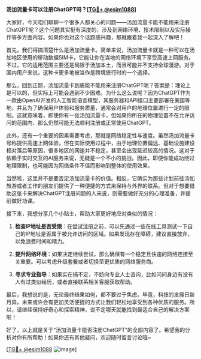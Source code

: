 **汤加流量卡可以注册ChatGPT吗？[[TG💪+ @esim1088](https://t.me/s/esim1088)]**

大家好，今天咱们聊聊一个很多人都关心的问题——汤加流量卡能不能用来注册ChatGPT呢？这个问题其实挺有深度的，涉及到网络环境、技术限制以及实际操作等多方面内容。如果你也对这个话题感兴趣，那就跟着我一起深入了解吧！

首先，我们得搞清楚什么是汤加流量卡。简单来说，汤加流量卡就是一种可以在汤加地区使用的移动数据SIM卡，它能让你在当地的网络环境下享受高速上网服务。不过，它的适用范围主要还是局限于汤加本土，而且可能并不支持全球漫游。对于国内用户来说，这种卡更多地被当作是跨境旅行时的一个选择。

那么，回到正题，汤加流量卡到底能不能用来注册ChatGPT呢？答案是：理论上是可以的，但实际上可能会遇到不少困难。为什么这么说呢？因为ChatGPT作为一款由OpenAI开发的人工智能语言模型，其服务器和API接口主要部署在美国等地，并且为了确保用户体验和服务质量，通常会对用户的地理位置进行一定的限制。这就意味着，即使你有一张汤加流量卡，但如果你所在的物理位置不在允许访问的范围内，那么仍然可能无法顺利注册或正常使用ChatGPT。

此外，还有一个重要的因素需要考虑，那就是网络稳定性与速度。虽然汤加流量卡号称提供高速上网体验，但在实际使用过程中，由于地理位置偏远、基础设施建设相对落后等原因，很多地区的网速并不稳定，甚至会出现延迟较高的情况。这对于依赖于实时交互的AI服务来说，无疑是一个不小的挑战。因此，即便你能成功绕过地理限制，也可能因为网络条件不佳而影响到整体的使用效果。

当然啦，这里并不是要否定汤加流量卡的价值。相反，它确实为那些计划前往汤加旅游或者工作的朋友们提供了一种便捷的方式来保持与外界的联系。但对于想要借助这张卡来解决ChatGPT注册问题的人来说，则需要做好充分的心理准备，并提前做好功课。

接下来，我想分享几个小贴士，帮助大家更好地应对类似的情况：

1. **检查IP地址是否受限**：在尝试注册之前，可以先通过一些在线工具测试一下自己的IP地址是否属于被允许访问的区域。如果发现存在障碍，建议直接放弃，以免浪费时间和精力。
   
2. **提升网络环境**：如果决定继续尝试，那么确保有一个稳定且快速的网络连接至关重要。可以考虑升级套餐或者切换至更优质的网络服务商。
   
3. **寻求专业指导**：如果实在搞不定，不妨向专业人士咨询，比如问问身边有没有人有过类似经历，或者直接联系相关客服获取帮助。

最后，我想说的是，无论最终结果如何，都不要过于焦虑。毕竟，科技的发展日新月异，未来或许会有更加灵活便捷的方式让我们轻松地享受到各种优质的服务。所以，请继续保持好奇心和探索精神，说不定哪天就能找到最适合自己的解决方案啦！

好了，以上就是关于“汤加流量卡能否注册ChatGPT”的全部内容了。希望我的分析对你有所帮助！如果你还有其他疑问，欢迎随时留言讨论哦~

[[TG💪+ @esim1088](https://t.me/s/esim1088) ![Image](https://i.postimg.cc/4NQfJmqS/Snipaste-2025-05-13-00-14-12.png)]
